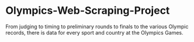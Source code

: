 # Olympics-Web-Scraping-Project
From judging to timing to preliminary rounds to finals to the various Olympic records, there is data for every sport and country at the Olympics Games.
